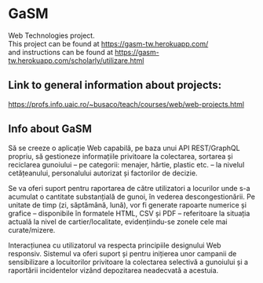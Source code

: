 # GaSM
Web Technologies project.  
This project can be found at https://gasm-tw.herokuapp.com/  
and instructions can be found at https://gasm-tw.herokuapp.com/scholarly/utilizare.html
## Link to general information about projects: 
https://profs.info.uaic.ro/~busaco/teach/courses/web/web-projects.html

## Info about GaSM

Să se creeze o aplicație Web capabilă, pe baza unui API REST/GraphQL propriu, să gestioneze informațiile privitoare la colectarea, sortarea și reciclarea gunoiului – pe categorii: menajer, hârtie, plastic etc. – la nivelul cetățeanului, personalului autorizat și factorilor de decizie.

Se va oferi suport pentru raportarea de către utilizatori a locurilor unde s-a acumulat o cantitate substanțială de gunoi, în vederea descongestionării. Pe unitate de timp (zi, săptămână, lună), vor fi generate rapoarte numerice și grafice – disponibile în formatele HTML, CSV și PDF – referitoare la situația actuală la nivel de cartier/localitate, evidențiindu-se zonele cele mai curate/mizere.

Interacțiunea cu utilizatorul va respecta principiile designului Web responsiv. Sistemul va oferi suport și pentru inițierea unor campanii de sensibilizare a locuitorilor privitoare la colectarea selectivă a gunoiului și a raportării incidentelor vizând depozitarea neadecvată a acestuia.

